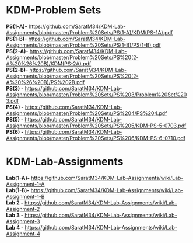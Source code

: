 # KDM-Problem Sets

**PS(1-A)-** https://github.com/SaratM34/KDM-Lab-Assignments/blob/master/Problem%20Sets/PS(1-A)/KDM(PS-1A).pdf <br />
**PS(1-B)-** https://github.com/SaratM34/KDM-Lab-Assignments/blob/master/Problem%20Sets/PS(1-B)/PS(1-B).pdf <br />
**PS(2-A)-** https://github.com/SaratM34/KDM-Lab-Assignments/blob/master/Problem%20Sets/PS%20(2-A%20%26%20B)/KDM(PS-2A).pdf <br />
**PS(2-B)-** https://github.com/SaratM34/KDM-Lab-Assignments/blob/master/Problem%20Sets/PS%20(2-A%20%26%20B)/PS%202B.pdf <br />
**PS(3) -** https://github.com/SaratM34/KDM-Lab-Assignments/blob/master/Problem%20Sets/PS%203/Problem%20Set%203.pdf <br />
**PS(4) -** https://github.com/SaratM34/KDM-Lab-Assignments/blob/master/Problem%20Sets/PS%204/PS%204.pdf <br />
**PS(5) -** https://github.com/SaratM34/KDM-Lab-Assignments/blob/master/Problem%20Sets/PS%205/KDM-PS-5-0703.pdf <br />
**PS(6) -** https://github.com/SaratM34/KDM-Lab-Assignments/blob/master/Problem%20Sets/PS%206/KDM-PS-6-0710.pdf

# KDM-Lab-Assignments

**Lab(1-A)-** https://github.com/SaratM34/KDM-Lab-Assignments/wiki/Lab-Assignment-1-A <br />
**Lab(1-B)-** https://github.com/SaratM34/KDM-Lab-Assignments/wiki/Lab-Assignment-1-B <br />
**Lab 2 -** https://github.com/SaratM34/KDM-Lab-Assignments/wiki/Lab-Assignment-2 <br />
**Lab 3 -**  https://github.com/SaratM34/KDM-Lab-Assignments/wiki/Lab-Assignment-3 <br />
**Lab 4 -** https://github.com/SaratM34/KDM-Lab-Assignments/wiki/Lab-Assignment-4
 
